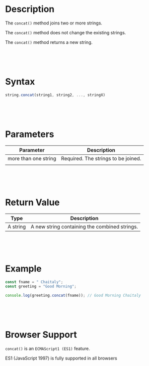 # Description

The `concat()` method joins two or more strings.

The `concat()` method does not change the existing strings.

The `concat()` method returns a new string.

&nbsp;

&nbsp;

# Syntax

```js
string.concat(string1, string2, ..., stringX)

```

&nbsp;

&nbsp;

# Parameters

| Parameter            | Description                         |
| -------------------- | ----------------------------------- |
| more than one string | Required. The strings to be joined. |
|                      |

&nbsp;

&nbsp;

# Return Value

| Type     | Description                                   |
| -------- | --------------------------------------------- |
| A string | A new string containing the combined strings. |

&nbsp;

&nbsp;

# Example

```js
const fname = " Chaitaly";
const greeting = "Good Morning";

console.log(greeting.concat(fname)); // Good Morning Chaitaly
```

&nbsp;

&nbsp;

# Browser Support

`concat()` is an `ECMAScript1 (ES1)` feature.

ES1 (JavaScript 1997) is fully supported in all browsers
